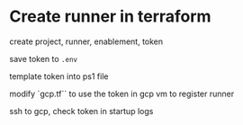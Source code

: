 # Create runner in terraform

create project, runner, enablement, token

save token to `.env`

template token into ps1 file

modify `gcp.tf`` to use the token in gcp vm to register runner

ssh to gcp, check token in startup logs


